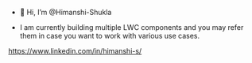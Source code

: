 - 👋 Hi, I’m @Himanshi-Shukla

- I am currently building multiple LWC components and you may refer them in case you want to work with various use cases. 

https://www.linkedin.com/in/himanshi-s/


